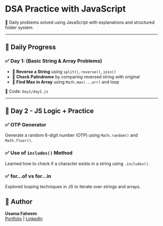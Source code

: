 # DSA Practice with JavaScript

🧠 Daily problems solved using JavaScript with explanations and structured folder system.

---

## 📅 Daily Progress

### ✅ Day 1: (Basic String & Array Problems)
- 🔄 **Reverse a String** using `split()`, `reverse()`, `join()`
- 🔁 **Check Palindrome** by comparing reversed string with original
- 🔢 **Find Max in Array** using `Math.max(...arr)` and loop
  

📁 Code: `Day1/day1.js`

---

## 📅 Day 2 - JS Logic + Practice

### ✅ OTP Generator
Generate a random 6-digit number (OTP) using `Math.random()` and `Math.floor()`.

### ✅ Use of `includes()` Method
Learned how to check if a character exists in a string using `.includes()`.

### ✅ for...of vs for...in
Explored looping techniques in JS to iterate over strings and arrays.

## 🚀 Author

**Usama Faheem**  
[Portfolio](https://usama-faheem-portfolio.netlify.app/) | [LinkedIn](https://www.linkedin.com/in/usama-faheem/)

